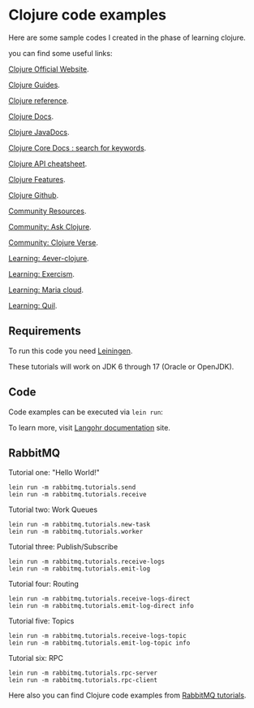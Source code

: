 # Clojure code examples

Here are some sample codes I created in the phase of learning clojure.

you can find some useful links:

[Clojure Official Website](https://clojure.org/).

[Clojure Guides](https://clojure.org/guides/getting_started).

[Clojure reference](https://clojure.org/reference).

[Clojure Docs](https://clojure.github.io/clojure/).

[Clojure JavaDocs](https://clojure.github.io/clojure/javadoc/).

[Clojure Core Docs : search for keywords](https://clojuredocs.org/clojure.core).

[Clojure API cheatsheet](https://clojure.org/api/cheatsheet).

[Clojure Features](https://clojure.org/about/dynamic).

[Clojure Github](https://github.com/clojure).

[Community Resources](https://clojure.org/community/resources#_tutorials_and_learning_materials).

[Community: Ask Clojure](https://ask.clojure.org/).

[Community: Clojure Verse](https://clojureverse.org/).

[Learning: 4ever-clojure](https://4clojure.oxal.org/).

[Learning: Exercism](https://exercism.org/tracks/clojure).

[Learning: Maria cloud](https://www.maria.cloud/).

[Learning: Quil](http://quil.info/).


## Requirements

To run this code you need [Leiningen](https://leiningen.org).

These tutorials will work on JDK 6 through 17 (Oracle or OpenJDK).

## Code

Code examples can be executed via `lein run`:

To learn more, visit [Langohr documentation](http://clojurerabbitmq.info) site.

## RabbitMQ

Tutorial one: "Hello World!"

    lein run -m rabbitmq.tutorials.send
    lein run -m rabbitmq.tutorials.receive

Tutorial two: Work Queues

    lein run -m rabbitmq.tutorials.new-task
    lein run -m rabbitmq.tutorials.worker

Tutorial three: Publish/Subscribe

    lein run -m rabbitmq.tutorials.receive-logs
    lein run -m rabbitmq.tutorials.emit-log

Tutorial four: Routing

    lein run -m rabbitmq.tutorials.receive-logs-direct
    lein run -m rabbitmq.tutorials.emit-log-direct info

Tutorial five: Topics

    lein run -m rabbitmq.tutorials.receive-logs-topic
    lein run -m rabbitmq.tutorials.emit-log-topic info

Tutorial six: RPC

    lein run -m rabbitmq.tutorials.rpc-server
    lein run -m rabbitmq.tutorials.rpc-client

Here also you can find Clojure code examples from
[RabbitMQ tutorials](https://www.rabbitmq.com/getstarted.html).